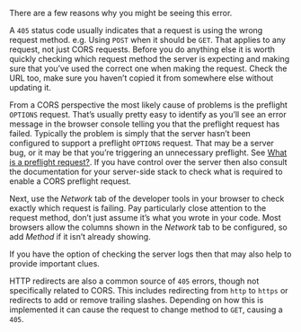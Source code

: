 There are a few reasons why you might be seeing this error.

A `405` status code usually indicates that a request is using the wrong request method. e.g. Using `POST` when it should be `GET`. That applies to any request, not just CORS requests. Before you do anything else it is worth quickly checking which request method the server is expecting and making sure that you’ve used the correct one when making the request. Check the URL too, make sure you haven’t copied it from somewhere else without updating it.

From a CORS perspective the most likely cause of problems is the preflight `OPTIONS` request. That’s usually pretty easy to identify as you’ll see an error message in the browser console telling you that the preflight request has failed. Typically the problem is simply that the server hasn’t been configured to support a preflight `OPTIONS` request. That may be a server bug, or it may be that you’re triggering an unnecessary preflight. See [What is a preflight request?](/faq#b7f6). If you have control over the server then also consult the documentation for your server-side stack to check what is required to enable a CORS preflight request.

Next, use the _Network_ tab of the developer tools in your browser to check exactly which request is failing. Pay particularly close attention to the request method, don’t just assume it’s what you wrote in your code. Most browsers allow the columns shown in the _Network_ tab to be configured, so add _Method_ if it isn’t already showing.

If you have the option of checking the server logs then that may also help to provide important clues.

HTTP redirects are also a common source of `405` errors, though not specifically related to CORS. This includes redirecting from `http` to `https` or redirects to add or remove trailing slashes. Depending on how this is implemented it can cause the request to change method to `GET`, causing a `405`.
